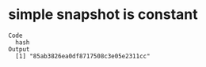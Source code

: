 # simple snapshot is constant

    Code
      hash
    Output
      [1] "85ab3826ea0df8717508c3e05e2311cc"

